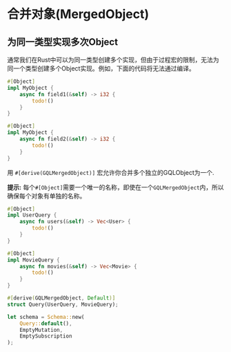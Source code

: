 # 合并对象(MergedObject)

## 为同一类型实现多次Object

通常我们在Rust中可以为同一类型创建多个实现，但由于过程宏的限制，无法为同一个类型创建多个Object实现。例如，下面的代码将无法通过编译。

```rust
#[Object]
impl MyObject {
    async fn field1(&self) -> i32 {
        todo!()
    }
}

#[Object]
impl MyObject {
    async fn field2(&self) -> i32 {
        todo!()    
    }
}
```

用 `#[derive(GQLMergedObject)]` 宏允许你合并多个独立的GQLObject为一个.

**提示:** 每个`#[Object]`需要一个唯一的名称，即使在一个`GQLMergedObject`内，所以确保每个对象有单独的名称。

```rust
#[Object]
impl UserQuery {
    async fn users(&self) -> Vec<User> {
        todo!()
    }
}

#[Object]
impl MovieQuery {
    async fn movies(&self) -> Vec<Movie> {
        todo!()
    }
}

#[derive(GQLMergedObject, Default)]
struct Query(UserQuery, MovieQuery);

let schema = Schema::new(
    Query::default(),
    EmptyMutation,
    EmptySubscription
);
```
